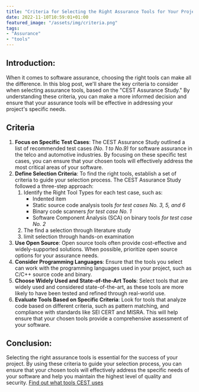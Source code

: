 ```yaml
---
title: "Criteria for Selecting the Right Assurance Tools for Your Project"
date: 2022-11-10T10:59:01+01:00
featured_image: "/assets/img/criteria.png"
tags: 
- "Assurance"
- "tools"
---
```

## Introduction:
When it comes to software assurance, choosing the right tools can make all the difference. In this blog post, we'll share the key criteria to consider when selecting assurance tools, based on the "CEST Assurance Study." By understanding these criteria, you can make a more informed decision and ensure that your assurance tools will be effective in addressing your project's specific needs.

## Criteria
1. **Focus on Specific Test Cases**:
  The CEST Assurance Study outlined a list of recommended test cases _(No. 1 to No.9)_ for software assurance in the telco and automotive industries. By focusing on these specific test cases, you can ensure that your chosen tools will effectively address the most critical areas of your software.
2. **Define Selection Criteria**: To find the right tools, establish a set of criteria to guide your selection process. The CEST Assurance Study followed a three-step approach:
    1. Identify the Right Tool Types for each test case, such as:
        - Indented item
        - Static source code analysis tools _for test cases No. 3, 5, and 6_
        - Binary code scanners _for test case No. 1_
        - Software Component Analysis (SCA) on binary tools _for test case No. 2_
    2. The find a selection through literature study
    3. limit selection through hands-on examination
3. **Use Open Source**: Open source tools often provide cost-effective and widely-supported solutions. When possible, prioritize open source options for your assurance needs.
4. **Consider Programming Languages**: Ensure that the tools you select can work with the programming languages used in your project, such as C/C++ source code and binary.
5. **Choose Widely Used and State-of-the-Art Tools**: Select tools that are widely used and considered state-of-the-art, as these tools are more likely to have been tested and refined through real-world use.
6. **Evaluate Tools Based on Specific Criteria**: Look for tools that analyze code based on different criteria, such as pattern matching, and compliance with standards like SEI CERT and MISRA. This will help ensure that your chosen tools provide a comprehensive assessment of your software.

## Conclusion:
Selecting the right assurance tools is essential for the success of your project. By using these criteria to guide your selection process, you can ensure that your chosen tools will effectively address the specific needs of your software and help you maintain the highest level of quality and security. [Find out what tools CEST uses](/articles/article3/)
